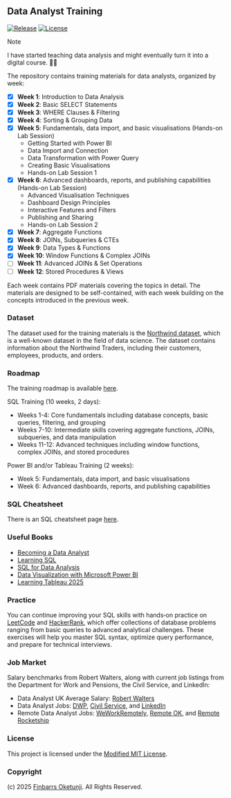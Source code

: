 ## Data Analyst Training

[![Release](https://img.shields.io/github/release/0xnu/data-analyst-training.svg)](https://github.com/0xnu/data-analyst-training/releases/latest)
[![License](https://img.shields.io/badge/License-Modified_MIT-f5de53?&color=f5de53)](/LICENSE)

> [!NOTE]
> I have started teaching data analysis and might eventually turn it into a digital course. 🤷‍♂️

The repository contains training materials for data analysts, organized by week:

- [x] **Week 1**: Introduction to Data Analysis
- [x] **Week 2**: Basic SELECT Statements
- [x] **Week 3**: WHERE Clauses & Filtering
- [x] **Week 4**: Sorting & Grouping Data
- [x] **Week 5**: Fundamentals, data import, and basic visualisations (Hands-on Lab Session)
   - Getting Started with Power BI
   - Data Import and Connection
   - Data Transformation with Power Query
   - Creating Basic Visualisations
   - Hands-on Lab Session 1
- [x] **Week 6**: Advanced dashboards, reports, and publishing capabilities (Hands-on Lab Session)
   - Advanced Visualisation Techniques
   - Dashboard Design Principles
   - Interactive Features and Filters
   - Publishing and Sharing
   - Hands-on Lab Session 2
- [x] **Week 7**: Aggregate Functions
- [x] **Week 8**: JOINs, Subqueries & CTEs
- [x] **Week 9**: Data Types & Functions
- [x] **Week 10**: Window Functions & Complex JOINs
- [ ] **Week 11**: Advanced JOINs & Set Operations
- [ ] **Week 12**: Stored Procedures & Views

Each week contains PDF materials covering the topics in detail. The materials are designed to be self-contained, with each week building on the concepts introduced in the previous week.

### Dataset

The dataset used for the training materials is the [Northwind dataset](./data/northwind.sql), which is a well-known dataset in the field of data science. The dataset contains information about the Northwind Traders, including their customers, employees, products, and orders.

### Roadmap

The training roadmap is available [here](./roadmap/roadmap.png).

SQL Training (10 weeks, 2 days):
+ Weeks 1-4: Core fundamentals including database concepts, basic queries, filtering, and grouping
+ Weeks 7-10: Intermediate skills covering aggregate functions, JOINs, subqueries, and data manipulation
+ Weeks 11-12: Advanced techniques including window functions, complex JOINs, and stored procedures

Power BI and/or Tableau Training (2 weeks):
+ Week 5: Fundamentals, data import, and basic visualisations
+ Week 6: Advanced dashboards, reports, and publishing capabilities

### SQL Cheatsheet

There is an SQL cheatsheet page [here](https://0xnu.github.io/data-analyst-training/).

### Useful Books

+ [Becoming a Data Analyst](https://amzn.to/3V29U64)
+ [Learning SQL](https://amzn.to/4mh8nW3)
+ [SQL for Data Analysis](https://amzn.to/3HtTG2K)
+ [Data Visualization with Microsoft Power BI](https://amzn.to/3V0qdQR)
+ [Learning Tableau 2025](https://amzn.to/3HtqgSj)

### Practice

You can continue improving your SQL skills with hands‑on practice on [LeetCode](https://leetcode.com/problemset/database/) and [HackerRank](https://www.hackerrank.com/domains/sql), which offer collections of database problems ranging from basic queries to advanced analytical challenges. These exercises will help you master SQL syntax, optimize query performance, and prepare for technical interviews.

### Job Market

Salary benchmarks from Robert Walters, along with current job listings from the Department for Work and Pensions, the Civil Service, and LinkedIn:

+ Data Analyst UK Average Salary: [Robert Walters](https://www.robertwalters.co.uk/our-services/salary-survey/data-analyst-salaries.html)
+ Data Analyst Jobs: [DWP](https://findajob.dwp.gov.uk/search?q=Data+Analyst&w=UK), [Civil Service](https://www.civilservicejobs.service.gov.uk/csr/index.cgi?SID=cGFnZWNsYXNzPVNlYXJjaCZvd25lcj01MDcwMDAwJnBhZ2VhY3Rpb249c2VhcmNoY29udGV4dCZjb250ZXh0aWQ9MTQ3MzUwNjA3Jm93bmVydHlwZT1mYWlyJnJlcXNpZz0xNzU1NzYxNjkwLTk4ZTJlYjg3Nzk0YjZlZDdmNGZmMmJiYjJkNDBhMDQzZTBlMTQ4NzI=), and [LinkedIn](https://uk.linkedin.com/jobs/data-analyst-jobs?position=1&pageNum=0)
+ Remote Data Analyst Jobs: [WeWorkRemotely](https://weworkremotely.com/remote-jobs/search?term=Data+Analyst), [Remote OK](https://remoteok.com/remote-analyst-jobs), and [Remote Rocketship](https://www.remoterocketship.com/?page=1&sort=DateAdded&jobTitle=Data+Analyst&locations=United+Kingdom)

### License

This project is licensed under the [Modified MIT License](./LICENSE).

### Copyright

(c) 2025 [Finbarrs Oketunji](https://finbarrs.eu). All Rights Reserved.